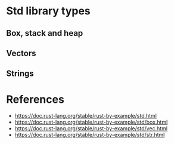 # Std library types
## Box, stack and heap
## Vectors
## Strings
# References
* https://doc.rust-lang.org/stable/rust-by-example/std.html
* https://doc.rust-lang.org/stable/rust-by-example/std/box.html
* https://doc.rust-lang.org/stable/rust-by-example/std/vec.html
* https://doc.rust-lang.org/stable/rust-by-example/std/str.html
